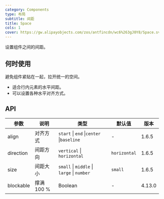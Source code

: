 ```yaml
---
category: Components
type: 布局
subtitle: 间距
title: Space
cols: 1
cover: https://gw.alipayobjects.com/zos/antfincdn/wc6%263gJ0Y8/Space.svg
---
```


设置组件之间的间距。

## 何时使用

避免组件紧贴在一起，拉开统一的空间。

- 适合行内元素的水平间距。
- 可以设置各种水平对齐方式。

## API

| 参数      | 说明       | 类型                                       | 默认值       | 版本   |
| --------- | ---------- | ------------------------------------------ | ------------ | ------ |
| align     | 对齐方式   | `start` \| `end` \|`center` \|`baseline`   | -            | 1.6.5  |
| direction | 间距方向   | `vertical` \| `horizontal`                 | `horizontal` | 1.6.5  |
| size      | 间距大小   | `small` \| `middle` \| `large` \| `number` | `small`      | 1.6.5  |
| blockable | 撑满 100 % | Boolean                                    | -            | 4.13.0 |
